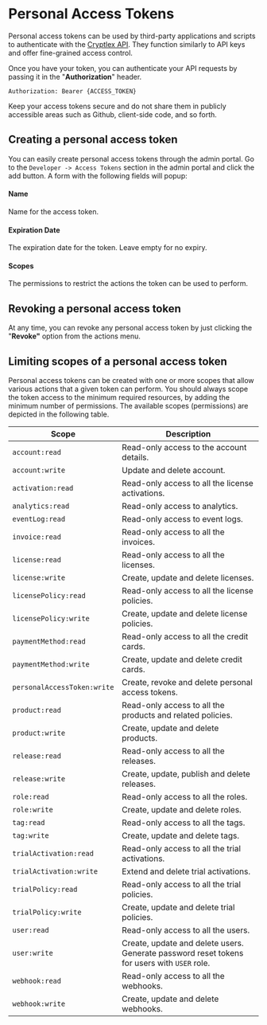# Personal Access Tokens

Personal access tokens can be used by third-party applications and scripts to authenticate with the [Cryptlex API](https://api.cryptlex.com/v3/docs). They function similarly to API keys and offer fine-grained access control.

Once you have your token, you can authenticate your API requests by passing it in the "**Authorization**" header.

```http
Authorization: Bearer {ACCESS_TOKEN}
```

Keep your access tokens secure and do not share them in publicly accessible areas such as Github, client-side code, and so forth.

## Creating a personal access token&#x20;

You can easily create personal access tokens through the admin portal. Go to the `Developer -> Access Tokens` section in the admin portal and click the add button. A form with the following fields will popup:

#### **Name** <a href="#name" id="name"></a>

Name for the access token.

#### **Expiration Date** <a href="#url" id="url"></a>

The expiration date for the token. Leave empty for no expiry.

#### **Scopes** <a href="#token" id="token"></a>

The permissions to restrict the actions the token can be used to perform.

## Revoking a personal access token&#x20;

At any time, you can revoke any personal access token by just clicking the  "**Revoke"** option from the actions menu.

## Limiting scopes of a personal access token&#x20;

Personal access tokens can be created with one or more scopes that allow various actions that a given token can perform. You should always scope the token access to the minimum required resources, by adding the minimum number of permissions. The available scopes (permissions) are depicted in the following table.

| **Scope**                   | **Description**                                                                             |
| --------------------------- | ------------------------------------------------------------------------------------------- |
| `account:read`              | Read-only access to the account details.                                                    |
| `account:write`             | Update and delete account.                                                                  |
| `activation:read`           | Read-only access to all the license activations.                                            |
| `analytics:read`            | Read-only access to analytics.                                                              |
| `eventLog:read`             | Read-only access to event logs.                                                             |
| `invoice:read`              | Read-only access to all the invoices.                                                       |
| `license:read`              | Read-only access to all the licenses.                                                       |
| `license:write`             | Create, update and delete licenses.                                                         |
| `licensePolicy:read`        | Read-only access to all the license policies.                                               |
| `licensePolicy:write`       | Create, update and delete license policies.                                                 |
| `paymentMethod:read`        | Read-only access to all the credit cards.                                                   |
| `paymentMethod:write`       | Create, update and delete credit cards.                                                     |
| `personalAccessToken:write` | Create, revoke and delete personal access tokens.                                           |
| `product:read`              | Read-only access to all the products and related policies.                                  |
| `product:write`             | Create, update and delete products.                                                         |
| `release:read`              | Read-only access to all the releases.                                                       |
| `release:write`             | Create, update, publish and delete releases.                                                |
| `role:read`                 | Read-only access to all the roles.                                                          |
| `role:write`                | Create, update and delete roles.                                                            |
| `tag:read`                  | Read-only access to all the tags.                                                           |
| `tag:write`                 | Create, update and delete tags.                                                             |
| `trialActivation:read`      | Read-only access to all the trial activations.                                              |
| `trialActivation:write`     | Extend and delete trial activations.                                                        |
| `trialPolicy:read`          | Read-only access to all the trial policies.                                                 |
| `trialPolicy:write`         | Create, update and delete trial policies.                                                   |
| `user:read`                 | Read-only access to all the users.                                                          |
| `user:write`                | Create, update and delete users. Generate password reset tokens for users with `USER` role. |
| `webhook:read`              | Read-only access to all the webhooks.                                                       |
| `webhook:write`             | Create, update and delete webhooks.                                                         |

